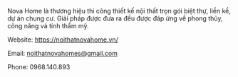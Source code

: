 Nova Home là thương hiệu thi công thiết kế nội thất trọn gói biệt thự, liền kề, dự án chung cư. Giải pháp được đưa ra đều được đáp ứng về phong thủy, công năng và tính thẩm mỹ.

Website: https://noithatnovahome.vn/

Email: noithatnovahomes@gmail.com

Phone: 0968.140.893
